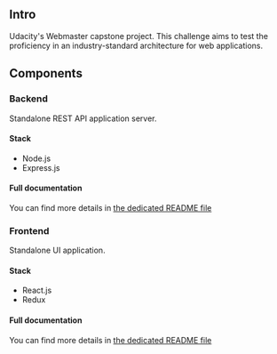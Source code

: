 ## Intro

Udacity's Webmaster capstone project. This challenge aims to test the proficiency in an industry-standard architecture
for web applications.

## Components

### Backend

Standalone REST API application server.

#### Stack

* Node.js
* Express.js

#### Full documentation

You can find more details in [the dedicated README file](./backend/README.md)


### Frontend

Standalone UI application.

#### Stack

* React.js
* Redux

#### Full documentation

You can find more details in [the dedicated README file](./frontend/README.md)

